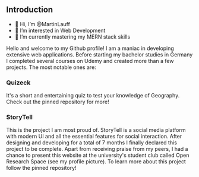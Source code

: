 ## Introduction

- 👋 Hi, I’m @MartinLauff
- 👀 I’m interested in Web Development
- 🌱 I’m currently mastering my MERN stack skills

Hello and welcome to my Github profile! I am a maniac in developing extensive web applications. Before starting my bachelor studies in Germany I completed several courses on Udemy and created more than a few projects. The most notable ones are:

### Quizeck
It's a short and entertaining quiz to test your knowledge of Geography. Check out the pinned repository for more!

### StoryTell
This is the project I am most proud of. StoryTell is a social media platform with modern UI and all the essential features for social interaction. After designing and developing for a total of 7 months I finally declared this project to be complete. Apart from receiving praise from my peers, I had a chance to present this website at the university's student club called Open Research Space (see my profile picture).
To learn more about this project follow the pinned repository!


<!---
MartinLauff/MartinLauff is a ✨ special ✨ repository because its `README.md` (this file) appears on your GitHub profile.
You can click the Preview link to take a look at your changes.
--->
